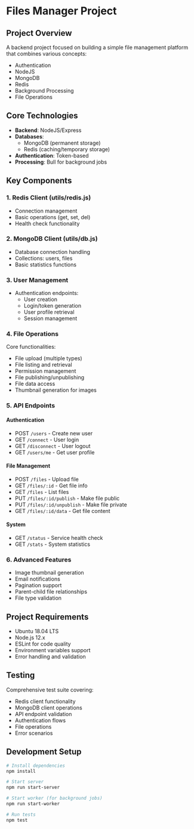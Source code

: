 # Files Manager Project

## Project Overview
A backend project focused on building a simple file management platform that combines various concepts:
- Authentication
- NodeJS
- MongoDB
- Redis
- Background Processing
- File Operations

## Core Technologies
- **Backend**: NodeJS/Express
- **Databases**: 
  - MongoDB (permanent storage)
  - Redis (caching/temporary storage)
- **Authentication**: Token-based
- **Processing**: Bull for background jobs

## Key Components

### 1. Redis Client (utils/redis.js)
- Connection management
- Basic operations (get, set, del)
- Health check functionality

### 2. MongoDB Client (utils/db.js)
- Database connection handling
- Collections: users, files
- Basic statistics functions

### 3. User Management
- Authentication endpoints:
  - User creation
  - Login/token generation
  - User profile retrieval
  - Session management

### 4. File Operations
Core functionalities:
- File upload (multiple types)
- File listing and retrieval
- Permission management
- File publishing/unpublishing
- File data access
- Thumbnail generation for images

### 5. API Endpoints

#### Authentication
- POST `/users` - Create new user
- GET `/connect` - User login
- GET `/disconnect` - User logout
- GET `/users/me` - Get user profile

#### File Management
- POST `/files` - Upload file
- GET `/files/:id` - Get file info
- GET `/files` - List files
- PUT `/files/:id/publish` - Make file public
- PUT `/files/:id/unpublish` - Make file private
- GET `/files/:id/data` - Get file content

#### System
- GET `/status` - Service health check
- GET `/stats` - System statistics

### 6. Advanced Features
- Image thumbnail generation
- Email notifications
- Pagination support
- Parent-child file relationships
- File type validation

## Project Requirements
- Ubuntu 18.04 LTS
- Node.js 12.x
- ESLint for code quality
- Environment variables support
- Error handling and validation

## Testing
Comprehensive test suite covering:
- Redis client functionality
- MongoDB client operations
- API endpoint validation
- Authentication flows
- File operations
- Error scenarios

## Development Setup
```bash
# Install dependencies
npm install

# Start server
npm run start-server

# Start worker (for background jobs)
npm run start-worker

# Run tests
npm test
```
